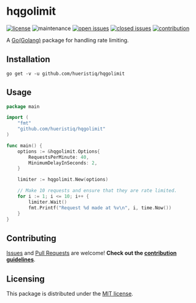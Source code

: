 # hqgolimit

[![license](https://img.shields.io/badge/license-MIT-gray.svg?color=0040FF)](https://github.com/hueristiq/hqgolimit/blob/master/LICENSE) ![maintenance](https://img.shields.io/badge/maintained%3F-yes-0040ff.svg) [![open issues](https://img.shields.io/github/issues-raw/hueristiq/hqgolimit.svg?style=flat&color=0040ff)](https://github.com/hueristiq/hqgolimit/issues?q=is:issue+is:open) [![closed issues](https://img.shields.io/github/issues-closed-raw/hueristiq/hqgolimit.svg?style=flat&color=0040ff)](https://github.com/hueristiq/hqgolimit/issues?q=is:issue+is:closed) [![contribution](https://img.shields.io/badge/contributions-welcome-0040ff.svg)](https://github.com/hueristiq/hqgolimit/blob/master/CONTRIBUTING.md)

A [Go(Golang)](https://golang.org/) package for handling rate limiting.

## Installation

```
go get -v -u github.com/hueristiq/hqgolimit
```

## Usage

```go
package main

import (
	"fmt"
	"github.com/hueristiq/hqgolimit"
)

func main() {
	options := &hqgolimit.Options{
		RequestsPerMinute: 40,
		MinimumDelayInSeconds: 2,
	}

	limiter := hqgolimit.New(options)

	// Make 10 requests and ensure that they are rate limited.
	for i := 1; i <= 10; i++ {
		limiter.Wait()
		fmt.Printf("Request %d made at %v\n", i, time.Now())
	}
}
```

## Contributing

[Issues](https://github.com/hueristiq/hqgolimit/issues) and [Pull Requests](https://github.com/hueristiq/hqgolimit/pulls) are welcome! **Check out the [contribution guidelines](./CONTRIBUTING.md)**.

## Licensing

This package is distributed under the [MIT license](https://github.com/hueristiq/hqgolimit/blob/master/LICENSE).